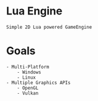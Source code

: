 # Lua Engine
    Simple 2D Lua powered GameEngine

# Goals
    - Multi-Platform
        - Windows
        - Linux
    - Multiple Graphics APIs
        - OpenGL
        - Vulkan